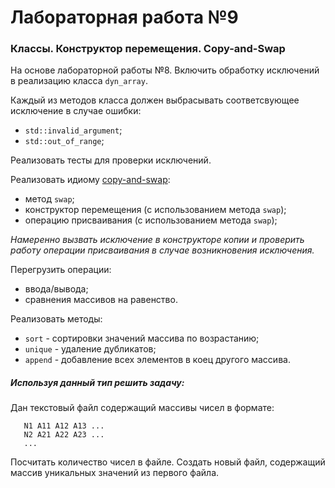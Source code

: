 # Лабораторная работа №9
### Классы. Конструктор перемещения. Copy-and-Swap
На основе лабораторной работы №8. Включить обработку исключений в реализацию класса `dyn_array`. 

Каждый из методов класса должен выбрасывать соответсвующее исключение в случае ошибки:
* `std::invalid_argument`;
* `std::out_of_range`;

Реализовать тесты для проверки исключений.

Реализовать идиому [copy-and-swap](https://ru.wikipedia.org/wiki/Copy-and-swap):
* метод `swap`;
* конструктор перемещения  (с использованием метода `swap`);
* операцию присваивания (с использованием метода `swap`);

_Намеренно вызвать исключение в конструкторе копии и проверить работу операции присваивания в случае возникновения исключения._

Перегрузить операции:
* ввода/вывода;
* сравнения массивов на равенство.

Реализовать методы:
* `sort` - сортировки значений массива по возрастанию;
* `unique` - удаление дубликатов;
* `append` - добавление всех элементов в коец другого массива.


##### Используя данный тип решить задачу:
Дан текстовый файл содержащий массивы чисел в формате:
```
   N1 A11 A12 A13 ...
   N2 A21 A22 A23 ...
   ...
```
Посчитать количество чисел в файле. Создать новый файл, содержащий массив уникальных значений из первого файла.
